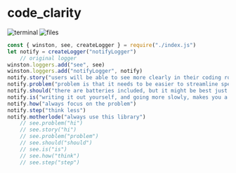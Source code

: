 # code_clarity


![terminal](https://dl.dropbox.com/s/qp98hxolw6hsj45/terminal.png)
![files](https://dl.dropbox.com/s/j3dc9g93e6lecqq/files.png)

```js
const { winston, see, createLogger } = require("./index.js")
let notify = createLogger("notifyLogger")
    // original logger
winston.loggers.add("see", see)
winston.loggers.add("notifyLogger", notify)
notify.story("users will be able to see more clearly in their coding routines")
notify.problem("problem is that it needs to be easier to streamline specific ways of doing things")
notify.should("there are batteries included, but it might be best just to write out the js yourself")
notify.is("writing it out yourself, and going more slowly, makes you a better developer")
notify.how("always focus on the problem")
notify.step("think less")
notify.motherlode("always use this library")
    // see.problem("hi")
    // see.story("hi")
    // see.problem("problem")
    // see.should("should")
    // see.is("is")
    // see.how("think")
    // see.step("step")
```